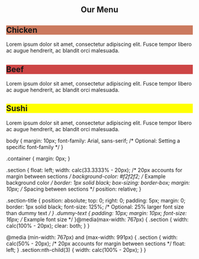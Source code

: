<!DOCTYPE html>
<html lang="en">
<head>
    <meta charset="UTF-8">
    <meta name="viewport" content="width=device-width, initial-scale=1.0">
    <title>Responsive Layout</title>
    <link rel="stylesheet" href="style.css">
</head>
    <body>
        <h2 style="text-align: center;">Our Menu</h2>
        <div class="container">
            <section class="section">
                <h2 class="section-title"; style="background-color: rgb(203, 122, 95);">Chicken</h2>
                <p class="dummy-text">Lorem ipsum dolor sit amet, consectetur adipiscing elit. Fusce tempor libero ac augue hendrerit, ac blandit orci malesuada.</p>
            </section>
            <section class="section">
                <h2 class="section-title"; style="background-color: rgb(205, 69, 69);">Beef</h2>
                <p class="dummy-text">Lorem ipsum dolor sit amet, consectetur adipiscing elit. Fusce tempor libero ac augue hendrerit, ac blandit orci malesuada.</p>
            </section>
            <section class="section">
                <h2 class="section-title"; style="background-color: yellow;">Sushi</h2>
                <p class="dummy-text">Lorem ipsum dolor sit amet, consectetur adipiscing elit. Fusce tempor libero ac augue hendrerit, ac blandit orci malesuada.</p>
            </section>
        </div>
    </body>
</html>
body {
    margin: 10px;
    font-family: Arial, sans-serif; /* Optional: Setting a specific font-family */
}

.container {
    margin: 0px;
}

.section {
    float: left;
    width: calc(33.3333% - 20px); /* 20px accounts for margin between sections */
    background-color: #f2f2f2; /* Example background color */
    border: 1px solid black;
    box-sizing: border-box;
    margin: 10px; /* Spacing between sections */
    position: relative;
}

.section-title {
    position: absolute;
    top: 0;
    right: 0;
    padding: 5px;
    margin: 0;
    border: 1px solid black;
    font-size: 125%; /* Optional: 25% larger font size than dummy text */
}
.dummy-text {
    padding: 10px;
    margin: 10px;
    font-size: 16px; /* Example font size */
}@media(max-width: 767px) {
    .section {
        width: calc(100% - 20px);
        clear: both;
    }
}

@media (min-width: 767px) and (max-width: 991px) {
    .section {
        width: calc(50% - 20px); /* 20px accounts for margin between sections */
        float: left;
    }
    .section:nth-child(3) {
        width: calc(100% - 20px);
    }
}
